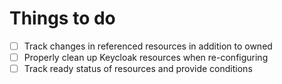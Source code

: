 # Things to do

* [ ] Track changes in referenced resources in addition to owned
* [ ] Properly clean up Keycloak resources when re-configuring
* [ ] Track ready status of resources and provide conditions
